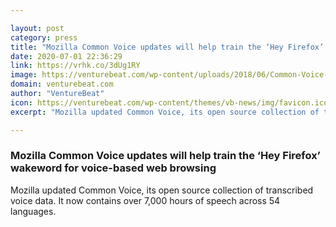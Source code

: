 ```yaml
---

layout: post
category: press
title: "Mozilla Common Voice updates will help train the ‘Hey Firefox’ wakeword for voice-based web browsing"
date: 2020-07-01 22:36:29
link: https://vrhk.co/3dUg1RY
image: https://venturebeat.com/wp-content/uploads/2018/06/Common-Voice-e1593640326605.png?w=1200&strip=all
domain: venturebeat.com
author: "VentureBeat"
icon: https://venturebeat.com/wp-content/themes/vb-news/img/favicon.ico
excerpt: "Mozilla updated Common Voice, its open source collection of transcribed voice data. It now contains over 7,000 hours of speech across 54 languages."

---
```


### Mozilla Common Voice updates will help train the ‘Hey Firefox’ wakeword for voice-based web browsing

Mozilla updated Common Voice, its open source collection of transcribed voice data. It now contains over 7,000 hours of speech across 54 languages.
